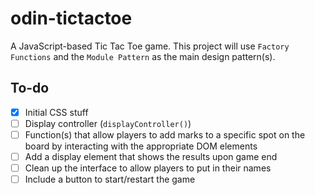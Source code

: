 # odin-tictactoe

A JavaScript-based Tic Tac Toe game. This project will use `Factory Functions` and the `Module Pattern` as the main design pattern(s).

## To-do

- [x] Initial CSS stuff
- [ ] Display controller (`displayController()`)
- [ ] Function(s) that allow players to add marks to a specific spot on the board by interacting with the appropriate DOM elements
- [ ] Add a display element that shows the results upon game end
- [ ] Clean up the interface to allow players to put in their names
- [ ] Include a button to start/restart the game
